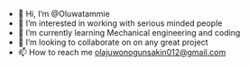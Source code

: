 - 👋 Hi, I’m @Oluwatammie
- 👀 I’m interested in working with serious minded people
- 🌱 I’m currently learning Mechanical engineering and coding
- 💞️ I’m looking to collaborate on on any great project
- 📫 How to reach me olajuwonogunsakin012@gmail.com

<!---
Oluwatammie/Oluwatammie is a ✨ special ✨ repository because its `README.md` (this file) appears on your GitHub profile.
You can click the Preview link to take a look at your changes.
--->
